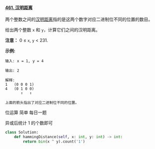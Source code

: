 <!--
 * @Description: 
 * @Autor: Au3C2
 * @Date: 2021-05-27 10:09:19
 * @LastEditors: Au3C2
 * @LastEditTime: 2021-05-27 10:10:14
-->
#### [461. 汉明距离](https://leetcode-cn.com/problems/hamming-distance/)



两个整数之间的[汉明距离](https://baike.baidu.com/item/汉明距离)指的是这两个数字对应二进制位不同的位置的数目。

给出两个整数 `x` 和 `y`，计算它们之间的汉明距离。

**注意：**
0 ≤ `x`, `y` < 231.

**示例:**

```
输入: x = 1, y = 4

输出: 2

解释:
1   (0 0 0 1)
4   (0 1 0 0)
       ↑   ↑

上面的箭头指出了对应二进制位不同的位置。
```

位运算 简单 每日一题

异或后统计 1 的个数即可

```python
class Solution:
    def hammingDistance(self, x: int, y: int) -> int:
        return bin(x ^ y).count('1')
```

